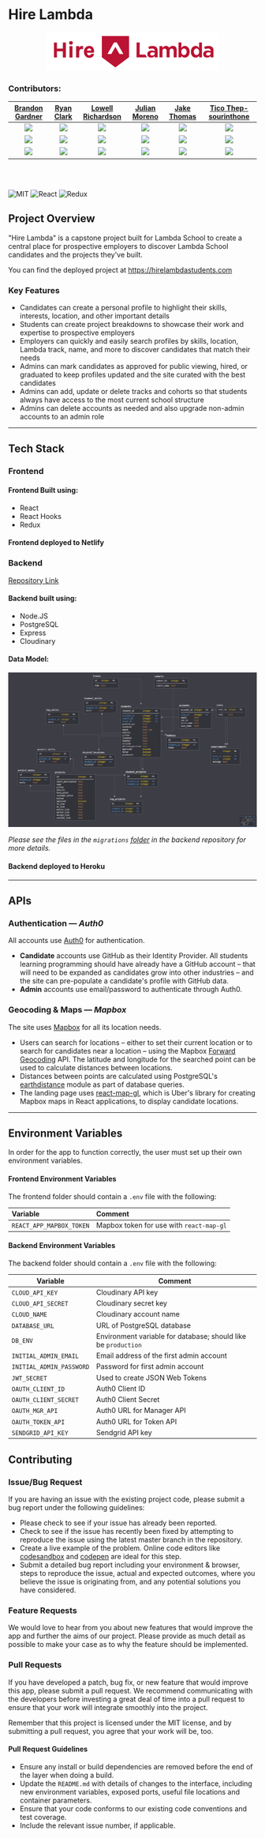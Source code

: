 # Hire Lambda

<div align="center"><img src="./src/assets/Hire-lambda-logo.png" alt="logo"></div>

### Contributors:

|                                                      [Brandon Gardner](https://github.com/brandongardner2)                                                       |                                                      [Ryan Clark](https://github.com/ryangclark)                                                       |                                                    [Lowell Richardson](https://github.com/andrewlowell)                                                     |                                                    [Julian Moreno](https://github.com/julmo611)                                                    |                                                    [Jake Thomas](https://github.com/jmaxt12)                                                     |                                                [Tico Thep- sourinthone](https://github.com/ticotheps)                                                |
| :--------------------------------------------------------------------------------------------------------------------------------------------------------------: | :----------------------------------------------------------------------------------------------------------------------------------------------------: | :---------------------------------------------------------------------------------------------------------------------------------------------------------: | :------------------------------------------------------------------------------------------------------------------------------------------------: | :----------------------------------------------------------------------------------------------------------------------------------------------: | :--------------------------------------------------------------------------------------------------------------------------------------------------: |
| [<img src="https://github.com/brandongardner2.png" width= "100" height="auto" style="object-fit:cover; overflow:hidden;" />](https://github.com/brandongardner2) | [<img src="https://github.com/ryangclark.png" width= "100" height="auto" style="object-fit:cover; overflow:hidden;" />](https://github.com/ryangclark) | [<img src="https://github.com/andrewlowell.png" width= "100" height="auto" style="object-fit:cover; overflow:hidden;"  />](https://github.com/andrewlowell) | [<img src="https://github.com/julmo611.png" width= "100" height="auto" style="object-fit:cover; overflow:hidden;" />](https://github.com/julmo611) | [<img src="https://github.com/jmaxt12.png" width= "100" height="auto" style="object-fit:cover; overflow:hidden;" />](https://github.com/jmaxt12) | [<img src="https://github.com/ticotheps.png" width= "100" height="auto" style="object-fit:cover; overflow:hidden;" />](https://github.com/ticotheps) |
|                                   [<img src="https://github.com/favicon.ico" width="15"> ](https://github.com/brandongardner2)                                   |                                [<img src="https://github.com/favicon.ico" width="15"> ](https://github.com/ryangclark)                                 |                                  [<img src="https://github.com/favicon.ico" width="15"> ](https://github.com/andrewlowell)                                  |                               [<img src="https://github.com/favicon.ico" width="15"> ](https://github.com/julmo611)                                |                               [<img src="https://github.com/favicon.ico" width="15"> ](https://github.com/jmaxt12)                               |                                [<img src="https://github.com/favicon.ico" width="15"> ](https://github.com/ticotheps)                                |
|                [ <img src="https://static.licdn.com/sc/h/al2o9zrvru7aqj8e1x2rzsrca" width="15"> ](https://www.linkedin.com/in/brandon-gardner-/)                 |              [ <img src="https://static.licdn.com/sc/h/al2o9zrvru7aqj8e1x2rzsrca" width="15"> ](https://www.linkedin.com/in/clarkryang/)               |     [ <img src="https://static.licdn.com/sc/h/al2o9zrvru7aqj8e1x2rzsrca" width="15"> ](https://www.linkedin.com/in/andrew-lowell-richardson-9590b3184/)     |      [ <img src="https://static.licdn.com/sc/h/al2o9zrvru7aqj8e1x2rzsrca" width="15"> ](https://www.linkedin.com/in/julian-moreno-0902b064/)       |      [ <img src="https://static.licdn.com/sc/h/al2o9zrvru7aqj8e1x2rzsrca" width="15"> ](https://www.linkedin.com/in/jake-thomas-78397a87/)       |              [ <img src="https://static.licdn.com/sc/h/al2o9zrvru7aqj8e1x2rzsrca" width="15"> ](https://www.linkedin.com/in/ticotheps/)              |

<br>
<br>

![MIT](https://img.shields.io/badge/License-MIT-brightgreen.svg)
![React](https://img.shields.io/badge/React-v16.8.6-blue.svg)
![Redux](https://img.shields.io/badge/Redux-v4.0.1-orange.svg)

## Project Overview

"Hire Lambda" is a capstone project built for Lambda School to create a central place for
prospective employers to discover Lambda School candidates and the projects they've built.

You can find the deployed project at https://hirelambdastudents.com

### Key Features

- Candidates can create a personal profile to highlight their skills, interests, location, and other important details
- Students can create project breakdowns to showcase their work and expertise to prospective employers
- Employers can quickly and easily search profiles by skills, location, Lambda track, name, and more to discover candidates that match their needs
- Admins can mark candidates as approved for public viewing, hired, or graduated to keep profiles updated and the site curated with the best candidates
- Admins can add, update or delete tracks and cohorts so that students always have access to the most current school structure
- Admins can delete accounts as needed and also upgrade non-admin accounts to an admin role

---

## Tech Stack

### Frontend

#### Frontend Built using:

- React
- React Hooks
- Redux

#### Frontend deployed to Netlify

### Backend

[Repository Link](https://github.com/labs12-project-showcase/labs12-project-showcase-BE/)

#### Backend built using:

- Node.JS
- PostgreSQL
- Express
- Cloudinary

#### Data Model:

<div align="center"><img src="./assets/db_schema.png"></div>

_Please see the files in the `migrations` [folder](https://github.com/labs12-project-showcase/labs12-project-showcase-BE/tree/master/data/migrations) in the backend repository for more details._

#### Backend deployed to Heroku

---

## APIs

### Authentication — _Auth0_

All accounts use [Auth0](https://auth0.com) for authentication.

- **Candidate** accounts use GitHub as their Identity Provider. All students learning programming should have already have a GitHub account – that will need to be expanded as candidates grow into other industries – and the site can pre-populate a candidate's profile with GitHub data.
- **Admin** accounts use email/password to authenticate through Auth0.

### Geocoding & Maps — _Mapbox_

The site uses [Mapbox](https://www.mapbox.com/) for all its location needs.

- Users can search for locations – either to set their current location or to search for candidates near a location – using the Mapbox [Forward Geocoding](https://docs.mapbox.com/api/search/#forward-geocoding) API. The latitude and longitude for the searched point can be used to calculate distances between locations.
- Distances between points are calculated using PostgreSQL's [earthdistance](https://www.postgresql.org/docs/current/earthdistance.html) module as part of database queries.
- The landing page uses [react-map-gl](https://uber.github.io/react-map-gl/#/), which is Uber's library for creating Mapbox maps in React applications, to display candidate locations.

---

## Environment Variables

In order for the app to function correctly, the user must set up their own
environment variables.

#### Frontend Environment Variables

The frontend folder should contain a `.env` file with the following:

| Variable                 | Comment                                  |
| :----------------------- | :--------------------------------------- |
| `REACT_APP_MAPBOX_TOKEN` | Mapbox token for use with `react-map-gl` |

#### Backend Environment Variables

The backend folder should contain a `.env` file with the following:

| Variable                 | Comment                                                        |
| ------------------------ | -------------------------------------------------------------- |
| `CLOUD_API_KEY`          | Cloudinary API key                                             |
| `CLOUD_API_SECRET`       | Cloudinary secret key                                          |
| `CLOUD_NAME`             | Cloudinary account name                                        |
| `DATABASE_URL`           | URL of PostgreSQL database                                     |
| `DB_ENV`                 | Environment variable for database; should like be `production` |
| `INITIAL_ADMIN_EMAIL`    | Email address of the first admin account                       |
| `INITIAL_ADMIN_PASSWORD` | Password for first admin account                               |
| `JWT_SECRET`             | Used to create JSON Web Tokens                                 |
| `OAUTH_CLIENT_ID`        | Auth0 Client ID                                                |
| `OAUTH_CLIENT_SECRET`    | Auth0 Client Secret                                            |
| `OAUTH_MGR_API`          | Auth0 URL for Manager API                                      |
| `OAUTH_TOKEN_API`        | Auth0 URL for Token API                                        |
| `SENDGRID_API_KEY`       | Sendgrid API key                                               |

## Contributing

### Issue/Bug Request

If you are having an issue with the existing project code, please submit a bug report under the following guidelines:

- Please check to see if your issue has already been reported.
- Check to see if the issue has recently been fixed by attempting to reproduce the issue using the latest master branch in the repository.
- Create a live example of the problem. Online code editors like [codesandbox](https://codesandbox.io/) and [codepen](http://codepen.io/) are ideal for this step.
- Submit a detailed bug report including your environment & browser, steps to reproduce the issue, actual and expected outcomes, where you believe the issue is originating from, and any potential solutions you have considered.

### Feature Requests

We would love to hear from you about new features that would improve the app
and further the aims of our project. Please provide as much detail as possible to
make your case as to why the feature should be implemented.

### Pull Requests

If you have developed a patch, bug fix, or new feature that would improve this
app, please submit a pull request. We recommend communicating with the
developers before investing a great deal of time into a pull request to
ensure that your work will integrate smoothly into the project.

Remember that this project is licensed under the MIT license, and by submitting
a pull request, you agree that your work will be, too.

#### Pull Request Guidelines

- Ensure any install or build dependencies are removed before the end of the layer when doing a build.
- Update the `README.md` with details of changes to the interface, including new environment variables, exposed ports, useful file locations and container parameters.
- Ensure that your code conforms to our existing code conventions and test coverage.
- Include the relevant issue number, if applicable.
